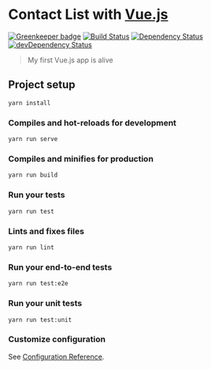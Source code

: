 # Contact List with [Vue.js](https://vuejs.org/)

[![Greenkeeper badge](https://badges.greenkeeper.io/leosuncin/contact-list.svg)](https://greenkeeper.io/)
[![Build Status](https://img.shields.io/travis/leosuncin/contact-list.svg?style=flat)](https://travis-ci.org/leosuncin/contact-list)
[![Dependency Status](https://img.shields.io/david/leosuncin/contact-list.svg?style=flat)](https://david-dm.org/leosuncin/contact-list)
[![devDependency Status](https://img.shields.io/david/dev/leosuncin/contact-list.svg?style=flat)](https://david-dm.org/leosuncin/contact-list#info=devDependencies)

> My first Vue.js app is alive

## Project setup
```
yarn install
```

### Compiles and hot-reloads for development
```
yarn run serve
```

### Compiles and minifies for production
```
yarn run build
```

### Run your tests
```
yarn run test
```

### Lints and fixes files
```
yarn run lint
```

### Run your end-to-end tests
```
yarn run test:e2e
```

### Run your unit tests
```
yarn run test:unit
```

### Customize configuration
See [Configuration Reference](https://cli.vuejs.org/config/).
